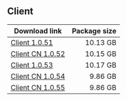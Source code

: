 ## Client

| Download link | Package size |
| ------------- | ------------:|
| [Client 1.0.51](https://autopatchos.starrails.com/client/Beta/20230421135924_T0h6eo9oltzpKHmu/StarRail_1.0.51.zip) | 10.13 GB |
| [Client CN 1.0.52](https://bhrpg-prod.oss-accelerate.aliyuncs.com/client/beta/20230428142942_xirHZaDj0YPNgQm9/StarRail_1.0.52.zip) | 10.15 GB |
| [Client 1.0.53](https://autopatchos.starrails.com/client/Beta/20230506184041_L0ZgVDKxFUMCwtV3/StarRail_1.0.53.zip) | 10.17 GB |
| [Client CN 1.0.54](https://bhrpg-prod.oss-accelerate.aliyuncs.com/client/beta/20230512143408_Y6OQv3W4OgMfnkqS/StarRail_1.0.54.zip) | 9.86 GB |
| [Client CN 1.0.55](https://bhrpg-prod.oss-accelerate.aliyuncs.com/client/beta/20230518102338_D4VqylBDEaet5xlD/StarRail_1.0.55.zip) | 9.86 GB |


<!--
| Download link | Package size |
| ------------- | ------------:|
| [Client Android CN 1.0.52](https://bhrpg-prod.oss-accelerate.aliyuncs.com/client/beta/20230428142942_xirHZaDj0YPNgQm9/StarRail_1.0.52.apk) | 150.29 MB |
| [Client Android CN 1.0.53](https://bhrpg-prod.oss-accelerate.aliyuncs.com/client/beta/20230506182901_hAEd7ckmZfNWxlZn/StarRail_1.0.53.apk) | 150.46 MB |
| [Client Android CN 1.0.54](https://bhrpg-prod.oss-accelerate.aliyuncs.com/client/beta/20230512143408_Y6OQv3W4OgMfnkqS/StarRail_1.0.54.apk) | 150.49 MB |
| [Client Android CN 1.0.55](https://bhrpg-prod.oss-accelerate.aliyuncs.com/client/beta/20230518102338_D4VqylBDEaet5xlD/StarRail_1.0.55.apk) | 150.62 MB |
-->